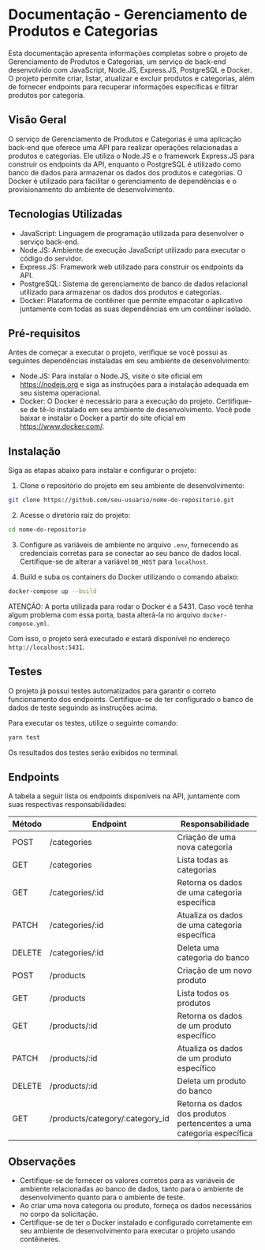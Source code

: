 # Documentação - Gerenciamento de Produtos e Categorias

Esta documentação apresenta informações completas sobre o projeto de Gerenciamento de Produtos e Categorias, um serviço de back-end desenvolvido com JavaScript, Node.JS, Express.JS, PostgreSQL e Docker. O projeto permite criar, listar, atualizar e excluir produtos e categorias, além de fornecer endpoints para recuperar informações específicas e filtrar produtos por categoria.

## Visão Geral

O serviço de Gerenciamento de Produtos e Categorias é uma aplicação back-end que oferece uma API para realizar operações relacionadas a produtos e categorias. Ele utiliza o Node.JS e o framework Express.JS para construir os endpoints da API, enquanto o PostgreSQL é utilizado como banco de dados para armazenar os dados dos produtos e categorias. O Docker é utilizado para facilitar o gerenciamento de dependências e o provisionamento do ambiente de desenvolvimento.

## Tecnologias Utilizadas

- JavaScript: Linguagem de programação utilizada para desenvolver o serviço back-end.
- Node.JS: Ambiente de execução JavaScript utilizado para executar o código do servidor.
- Express.JS: Framework web utilizado para construir os endpoints da API.
- PostgreSQL: Sistema de gerenciamento de banco de dados relacional utilizado para armazenar os dados dos produtos e categorias.
- Docker: Plataforma de contêiner que permite empacotar o aplicativo juntamente com todas as suas dependências em um contêiner isolado.

## Pré-requisitos

Antes de começar a executar o projeto, verifique se você possui as seguintes dependências instaladas em seu ambiente de desenvolvimento:

- Node.JS: Para instalar o Node.JS, visite o site oficial em https://nodejs.org e siga as instruções para a instalação adequada em seu sistema operacional.
- Docker: O Docker é necessário para a execução do projeto. Certifique-se de tê-lo instalado em seu ambiente de desenvolvimento. Você pode baixar e instalar o Docker a partir do site oficial em https://www.docker.com/.

## Instalação

Siga as etapas abaixo para instalar e configurar o projeto:

1. Clone o repositório do projeto em seu ambiente de desenvolvimento:

```bash
git clone https://github.com/seu-usuario/nome-do-repositorio.git
```

2. Acesse o diretório raiz do projeto:

```bash
cd nome-do-repositorio
```

3. Configure as variáveis de ambiente no arquivo `.env`, fornecendo as credenciais corretas para se conectar ao seu banco de dados local. Certifique-se de alterar a variável `DB_HOST` para `localhost`.

4. Build e suba os containers do Docker utilizando o comando abaixo:

```bash
docker-compose up --build
```

ATENÇÃO: A porta utilizada para rodar o Docker é a 5431. Caso você tenha algum problema com essa porta, basta alterá-la no arquivo `docker-compose.yml`.

Com isso, o projeto será executado e estará disponível no endereço `http://localhost:5431`.

## Testes

O projeto já possui testes automatizados para garantir o correto funcionamento dos endpoints. Certifique-se de ter configurado o banco de dados de teste seguindo as instruções acima.

Para executar os testes, utilize o seguinte comando:

```bash
yarn test
```

Os resultados dos testes serão exibidos no terminal.

## Endpoints

A tabela a seguir lista os endpoints disponíveis na API, juntamente com suas respectivas responsabilidades:

| Método | Endpoint                            | Responsabilidade                                       |
| ------ | ----------------------------------- | ------------------------------------------------------ |
| POST   | /categories                         | Criação de uma nova categoria                          |
| GET    | /categories                         | Lista todas as categorias                              |
| GET    | /categories/:id                     | Retorna os dados de uma categoria específica           |
| PATCH  | /categories/:id                     | Atualiza os dados de uma categoria específica          |
| DELETE | /categories/:id                     | Deleta uma categoria do banco                          |
| POST   | /products                           | Criação de um novo produto                             |
| GET    | /products                           | Lista todos os produtos                                |
| GET    | /products/:id                       | Retorna os dados de um produto específico              |
| PATCH  | /products/:id                       | Atualiza os dados de um produto específico             |
| DELETE | /products/:id                       | Deleta um produto do banco                             |
| GET    | /products/category/:category_id      | Retorna os dados dos produtos pertencentes a uma categoria específica |

## Observações

- Certifique-se de fornecer os valores corretos para as variáveis de ambiente relacionadas ao banco de dados, tanto para o ambiente de desenvolvimento quanto para o ambiente de teste.
- Ao criar uma nova categoria ou produto, forneça os dados necessários no corpo da solicitação.
- Certifique-se de ter o Docker instalado e configurado corretamente em seu ambiente de desenvolvimento para executar o projeto usando contêineres.
